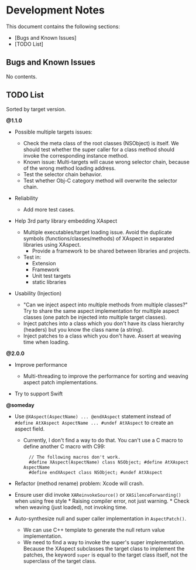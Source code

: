 Development Notes
=================

This document contains the following sections:

* [Bugs and Known Issues]
* [TODO List]

Bugs and Known Issues
---------------------

No contents.


TODO List
---------

Sorted by target version.

**@1.1.0**

 - Possible multiple targets issues:
	* Check the meta class of the root classes (NSObject) is itself. We should test whether the super caller for a class method should invoke the corresponding instance method. 
 	* Known issue: Multi-targets will cause wrong selector chain, because of the wrong method loading address.
	* Test the selector chain behavior.
 	* Test whether Obj-C category method will overwrite the selector chain.

 - Reliability
 	* Add more test cases.

 - Help 3rd party library embedding XAspect
	* Multiple executables/target loading issue. Avoid the duplicate symbols (functions/classes/methods) of XAspect in separated libraries using XAspect.
		* Provide a framework to be shared between libraries and projects.
	* Test in:
		* Extension
		* Framework
		* Unit test targets
		* static libraries

 - Usability (Injection)
 	* "Can we inject aspect into multiple methods from multiple classes?" Try to share the same aspect implementation for multiple aspect classes (one patch be injected into multiple target classes).
	* Inject patches into a class which you don't have its class hierarchy (headers) but you know the class name (a string).
	* Inject patches to a class which you don't have. Assert at weaving time when loading.


**@2.0.0**

 - Improve performance
	* Multi-threading to improve the performance for sorting and weaving aspect patch implementations.

 - Try to support Swift
	


**@someday**

 - Use `@XAspect(AspectName) ... @endXAspect` statement instead of `#define AtXAspect AspectName ... #undef AtXAspect` to create an aspect field.

	* Currently, I don't find a way to do that. You can't use a C macro to define another C macro with C99:


			// The following macros don't work.
			#define XAspect(AspectName) class NSObject; #define AtXAspect AspectName
			#define endXAspect class NSObject; #undef AtXAspect

 - Refactor (method rename) problem: Xcode will crash.
 - Ensure user did invoke `XAReinvokeSource()` or `XASilenceForwarding()` when using free style 
		* Raising compiler error, not just warning.
		* Check when weaving (just loaded), not invoking time.

  - Auto-synthesize null and super caller implementation in `AspectPatch()`.
	* We can use C++ template to generate the null return value implementation.
	* We need to find a way to invoke the super's super implementation. Because the XAspect subclasses the target class to implement the patches, the keyword `super` is equal to the target class itself, not the superclass of the target class.

